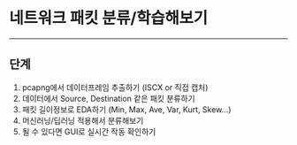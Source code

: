 # 네트워크 패킷 분류/학습해보기
---
## 단계
1. pcapng에서 데이터프레임 추출하기 (ISCX or 직접 캡처)
2. 데이터에서 Source, Destination 같은 패킷 분류하기
3. 패킷 길이정보로 EDA하기 (Min, Max, Ave, Var, Kurt, Skew...)
4. 머신러닝/딥러닝 적용해서 분류해보기
5. 될 수 있다면 GUI로 실시간 작동 확인하기
